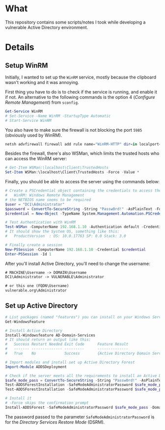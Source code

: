 # What

This repository contains some scripts/notes I took while developing a vulnerable Active Directory environment.

# Details

## Setup WinRM

Initially, I wanted to set up the `WinRM` service, mostly because the clipboard wasn't working and it was annoying.

First thing you have to do is to check if the service is running, and enable it if not. An alternative to the following commands is the option 4 (*Configure Remote Management*) from `sconfig`.

```ps1
Get-Service WinRM
# Set-Service -Name WinRM -StartupType Automatic
# Start-Service WinRM
```

You also have to make sure the firewall is not blocking the port `5985` (obviously used by WinRM).

```ps1
netsh advfirewall firewall add rule name="WinRM-HTTP" dir=in localport=5985 protocol=TCP action=allow
```

Besides the firewall, there's also WSMan, which limits the trusted hosts who can access the WinRM server:

```ps1
# Get-Item WSMan:\localhost\Client\TrustedHosts
Set-Item WSMan:\localhost\Client\TrustedHosts -Force -Value *
```

Finally, you should be able to access the server using the commands below:

```ps1
# Create a PSCredential object containing the credentials to access the server via WinRM
#   WinRM: Windows Remote Management
# the NETBIOS name seems to be required
$user = "DC1\Administrator"
$password = ConvertTo-SecureString -String "Passw0rd!" -AsPlainText -Force
$credential = New-Object -TypeName System.Management.Automation.PSCredential -ArgumentList $user, $password

# Test Authentication with WinRM
Test-WSMan -ComputerName 192.168.1.10 -Authentication default -Credential $credential
# It should show the System OS, something like this:
#   ProductVersion  : OS: 10.0.17763 SP: 0.0 Stack: 3.0

# Finally create a session
New-PSSession -ComputerName 192.168.1.10 -Credential $credential
Enter-PSSession -Id 1
```

After you'll install Active Directory, you'll need to change the username:

```txt
# MACHINE\Username -> DOMAIN\Username
DC1\Administrator -> VULNERABLE\Administrator

# or this one (FQDN\Username)
vulnerable.org\Administrator
```

## Set up Active Directory

```ps1
# List packages (named "features") you can install on your Windows Server
Get-WindowsFeature

# Install Active Directory
Install-Windowsfeature AD-Domain-Services
# It should return an output like this:
#   Success Restart Needed Exit Code      Feature Result
#   ------- -------------- ---------      --------------
#   True    No             Success        {Active Directory Domain Services, Remote ...

# Import modules and install set up Active Directory Forest
Import-Module ADDSDeployment

# Check if the server meets all the requirements to install an Active Directory Forest
$safe_mode_pass = ConvertTo-SecureString -String "Passw0rd!" -AsPlainText -Force
Test-ADDSForestInstallation -SafeModeAdministratorPassword $safe_mode_pass -DomainName "vulnerable.org"
Test-ADDSForestInstallation -SafeModeAdministratorPassword $safe_mode_pass -DomainName "vulnerable.org" -CreateDNSDelegation -DomainMode Win2012R2 -ForestMode Win2012R2 -DomainNetbiosName "VULNERABLE" -DatabasePath "C:\Windows\NTDS" -SysvolPath "C:\Windows\SYSVOL" -LogPath "C:\Windows\NTDS" -InstallDns:$true

# Install it
# -Force skips the confirmation prompt
Install-ADDSForest -SafeModeAdministratorPassword $safe_mode_pass -DomainName "vulnerable.org" -CreateDNSDelegation -DomainMode Win2012R2 -ForestMode Win2012R2 -DomainNetbiosName "VULNERABLE" -DatabasePath "C:\Windows\NTDS" -SysvolPath "C:\Windows\SYSVOL" -LogPath "C:\Windows\NTDS" -InstallDns:$true -Force
```

The password passed to the parameter `SafeModeAdministratorPassword` is for the *Directory Services Restore Mode* (DSRM).
